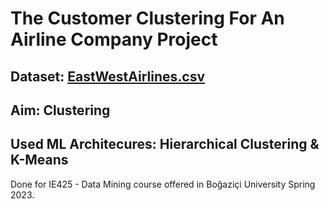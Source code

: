 # The Customer Clustering For An Airline Company Project

## Dataset: [EastWestAirlines.csv](Customer%20Clustering%20for%20an%20Airline%20Company/EastWestAirlines.xlsx)
## Aim: Clustering
## Used ML Architecures: Hierarchical Clustering & K-Means

Done for IE425 - Data Mining course offered in Boğaziçi University Spring 2023.
